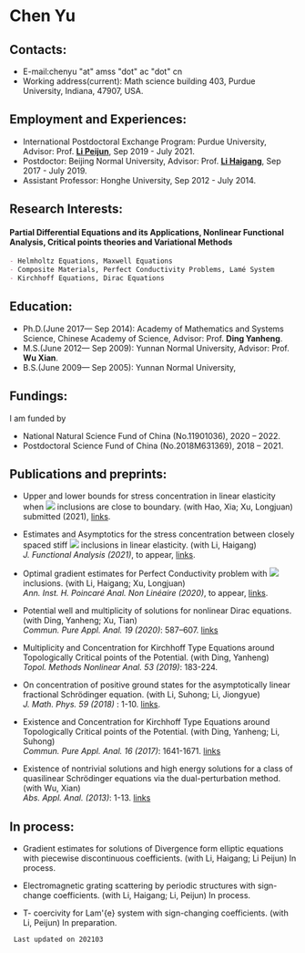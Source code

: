 # Chen Yu
## Contacts:
- E-mail:chenyu "at" amss "dot" ac "dot" cn
- Working address(current): Math science building 403, Purdue University, Indiana, 47907, USA.  

## Employment and Experiences:
- International Postdoctoral Exchange Program: Purdue University, Advisor: Prof. [**Li Peijun**](https://www.math.purdue.edu/~lipeijun/), Sep 2019 - July 2021.  
- Postdoctor: Beijing Normal University, Advisor: Prof. [**Li Haigang**](http://math0.bnu.edu.cn/~hgli/), Sep 2017 - July 2019.   
- Assistant Professor: Honghe University, Sep 2012 - July 2014.  

## Research Interests:
#### Partial Differential Equations and its Applications, Nonlinear Functional Analysis, Critical points theories and Variational Methods  
```markdown
- Helmholtz Equations, Maxwell Equations
- Composite Materials, Perfect Conductivity Problems, Lamé System
- Kirchhoff Equations, Dirac Equations
```

## Education:

- Ph.D.(June 2017— Sep 2014): Academy of Mathematics and Systems Science, Chinese Academy of Science, Advisor: Prof. **Ding Yanheng**.  
- M.S.(June 2012— Sep 2009): Yunnan Normal University, Advisor: Prof. **Wu Xian**.
- B.S.(June 2009— Sep 2005): Yunnan Normal University,

## Fundings:
I am funded by
- National Natural Science Fund of China (No.11901036), 2020 – 2022.
- Postdoctoral Science Fund of China (No.2018M631369), 2018 – 2021.

## Publications and preprints:

- Upper and lower bounds for stress concentration in linear elasticity when <img src="http://chart.googleapis.com/chart?cht=tx&chl=C^{1, \alpha}" style="border:none;"> inclusions are close to boundary. (with Hao, Xia; Xu, Longjuan)  
  submitted (2021), [links](CHX-boundary-inclusions-20210105.pdf).    

- Estimates and Asymptotics for the stress concentration between closely spaced stiff <img src="http://chart.googleapis.com/chart?cht=tx&chl=C^{1, \gamma}" style="border:none;"> inclusions in linear elasticity. (with Li, Haigang)     
  _J. Functional Analysis (2021)_, to appear, [links](https://arxiv.org/pdf/1912.06238.pdf).  

- Optimal gradient estimates for Perfect Conductivity problem with <img src="http://chart.googleapis.com/chart?cht=tx&chl=C^{1, \alpha}" style="border:none;"> inclusions. (with Li, Haigang; Xu, Longjuan)    
  _Ann. Inst. H. Poincaré Anal. Non Linéaire (2020)_, to appear, [links](https://doi.org/10.1016/j.anihpc.2020.09.009).   

- Potential well and multiplicity of solutions for nonlinear Dirac equations. (with Ding, Yanheng; Xu, Tian)   
  _Commun. Pure Appl. Anal. 19 (2020)_: 587–607. [links](http://www.aimsciences.org/article/doi/10.3934/cpaa.2020028)   

- Multiplicity and Concentration for Kirchhoff Type Equations around Topologically Critical points of the Potential. (with Ding, Yanheng)   
  _Topol. Methods Nonlinear Anal. 53 (2019)_: 183-224.   

- On concentration of positive ground states for the asymptotically linear fractional Schrödinger equation. (with Li, Suhong; Li, Jiongyue)    
  _J. Math. Phys. 59 (2018)_ : 1-10. [links](https://aip.scitation.org/doi/pdf/10.1063/1.5025268).  

- Existence and Concentration for Kirchhoff Type Equations around Topologically Critical points of the Potential. (with Ding, Yanheng; Li, Suhong)   
  _Commun. Pure Appl. Anal. 16 (2017)_: 1641-1671. [links](chen-ding-li-2017.pdf) 

- Existence of nontrivial solutions and high energy solutions for a class of quasilinear Schrödinger equations via the dual-perturbation method. (with Wu, Xian)   
   _Abs. Appl. Anal. (2013)_: 1-13. [links](https://downloads.hindawi.com/journals/aaa/2013/256324.pdf)   

## In process:

- Gradient estimates for solutions of Divergence form elliptic equations with piecewise discontinuous coefficients. (with Li, Haigang; Li Peijun) In process.   

- Electromagnetic grating scattering by periodic structures with sign-change coefficients. (with Li, Haigang; Li, Peijun) In process.      

- T- coercivity for Lam\'{e} system with sign-changing coefficients. (with Li, Peijun) In preparation.

```markdown
 Last updated on 202103
```
